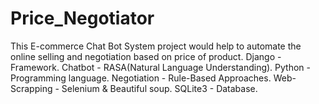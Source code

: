 # Price_Negotiator
This E-commerce Chat Bot System project would help to automate the online selling and negotiation based on price of product.
Django                       - Framework.
Chatbot                      - RASA(Natural Language Understanding).
Python                       - Programming language.
Negotiation                  - Rule-Based Approaches.
Web-Scrapping                - Selenium & Beautiful soup.
SQLite3                      - Database.
